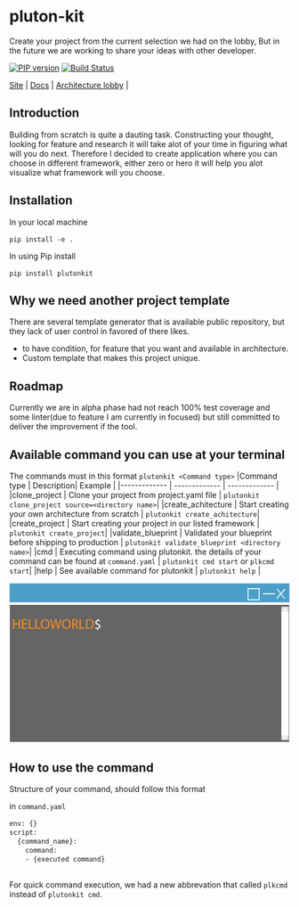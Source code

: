 # pluton-kit
Create your project from the current selection we had on the lobby, But in the future we are working to share your ideas with other developer.

[![PIP version][pip-image]][pip-url] 
[![Build Status](https://github.com/fonipts/pluton-kit/actions/workflows/cicd.yaml/badge.svg?branch=main)](https://github.com/fonipts/pluton-kit/actions)

[Site](https://plutonkit.codehyouka.xyz/) |
[Docs](https://plutonkit.codehyouka.xyz/api) |
[Architecture lobby](https://github.com/fonipts/pluton-lobby) |

## Introduction
Building from scratch is quite a dauting task. Constructing your thought, looking for feature and research it will take alot of your time in figuring what will you do next. Therefore I decided to create application where you can choose in different framework, either zero or hero it will help you alot visualize what framework will you choose.

## Installation
In your local machine
```
pip install -e .
```
In using Pip install
```
pip install plutonkit
```

## Why we need another project template
There are several template generator that is available public repository, but they lack of user control in favored of there likes.
- to have condition, for feature that you want and available in architecture.
- Custom template that makes this project unique.


## Roadmap
Currently we are in alpha phase had not reach 100% test coverage and some linter(due to feature I am currently in focused) but still committed to deliver the improvement if the tool.

## Available command you can use at your terminal
The commands must in this format  `plutonkit <Command type>` 
|Command type | Description| Example |
|------------- | ------------- | ------------- |
|clone_project | Clone your project from project.yaml file  | `plutonkit clone_project source=<directory name>`|
|create_achitecture | Start creating your own architecture from scratch  | `plutonkit create_achitecture`|
|create_project | Start creating your project in our listed framework  | `plutonkit create_project`|
|validate_blueprint | Validated your blueprint before shipping to production  | `plutonkit validate_blueprint <directory name>`|
|cmd | Executing command using plutonkit. the details of your command can be found at `command.yaml` | `plutonkit cmd start` or `plkcmd start`|
|help | See available command for plutonkit | `plutonkit help` |

![Alt text](resources/pluton-kit-terminal-design.gif?raw=true "terminal")


## How to use the command
Structure of your command, should follow this format

in `command.yaml` 
```
env: {} 
script: 
  {command_name}:
    command:
    - {executed command}
   

```
For quick command execution, we had a new abbrevation that called
`plkcmd` instead of `plutonkit cmd`. 

[pip-url]: https://pypi.org/project/plutonkit/
[pip-image]: https://img.shields.io/badge/plutonkit-1.0.2alpha0-brightgreen
